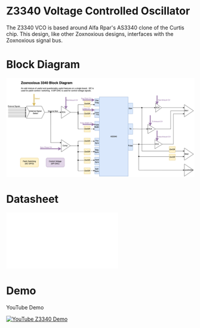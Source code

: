 # Z3340 Voltage Controlled Oscillator

The Z3340 VCO is based around Alfa Rpar's AS3340 clone of the Curtis chip.  This design, like other Zoxnoxious designs, interfaces with the Zoxnoxious signal bus.

# Block Diagram

![Z3340 Block Diagram](zoxnoxious_designs-z3340.png)

# Datasheet

![Datasheet](datasheet_3340.pdf)

# Demo

YouTube Demo

[![YouTube Z3340 Demo](https://img.youtube.com/vi/VoswYPXtnXY/sddefault.jpg)](https://www.youtube.com/watch?v=VoswYPXtnXY)
